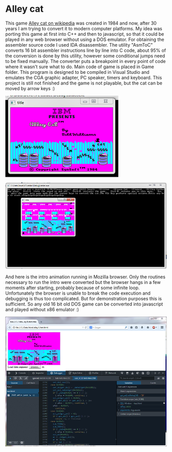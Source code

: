 Alley cat
==========

This game [Alley cat on wikipedia](http://en.wikipedia.org/wiki/Alley_Cat_%28video_game%29) was created in 1984 and now, after 30 years I am trying to convert it to modern computer platforms. My idea was porting this game at first into C++ and then to javascript, so that it could be played in any web browser without using a DOS emulator.
For obtaining the assembler source code I used IDA disassembler. The utility "AsmToC" converts 16 bit assembler instructions line by line into C code, about 95% of the conversion is done by this utility, however some conditional jumps need to be fixed manually. The converter puts a breakpoint in every point of code where it wasn't sure what to do. Main code of game is placed in Game folder. This program is designed to be compiled in Visual Studio and emulates the CGA graphic adapter, PC speaker, timers and keyboard. This project is still not finished and the game is not playable, but the cat can be moved by arrow keys :)

![Image 1](Screenshots/splash.png)

![Image 2](Screenshots/game.png)

And here is the intro animation running in Mozilla browser. Only the routines necessary to run the intro were converted but the browser hangs in a few moments after starting, probably because of some infinite loop. Unfortunately the browser is unable to break the code execution and debugging is thus too complicated. But for demonstration purposes this is sufficient. So any old 16 bit old DOS game can be converted into javascript and played without x86 emulator :)

![Image 3](Javascript/browser.png)